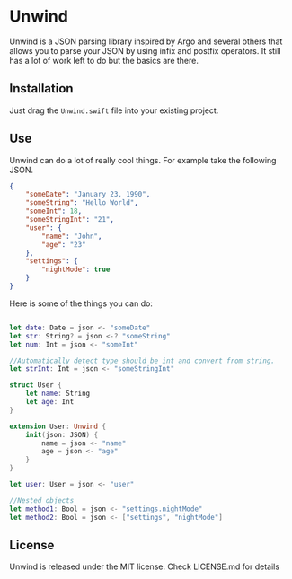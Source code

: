 # Unwind

Unwind is a JSON parsing library inspired by Argo and several others that allows you to parse your JSON by using infix and postfix operators. It still has a lot of work left to do but the basics are there.

## Installation

Just drag the `Unwind.swift` file into your existing project.

## Use
Unwind can do a lot of really cool things. For example take the following JSON.
```JSON
{
	"someDate": "January 23, 1990",
	"someString": "Hello World",
	"someInt": 18,
	"someStringInt": "21",
	"user": {
		"name": "John",
		"age": "23"
	},
	"settings": {
		"nightMode": true
	}
}
```

Here is some of the things you can do:

```Swift

let date: Date = json <- "someDate"
let str: String? = json <-? "someString"
let num: Int = json <- "someInt"

//Automatically detect type should be int and convert from string.
let strInt: Int = json <- "someStringInt"

struct User {
    let name: String
    let age: Int
}

extension User: Unwind {
    init(json: JSON) {
        name = json <- "name"
        age = json <- "age"
    }
}

let user: User = json <- "user"

//Nested objects
let method1: Bool = json <- "settings.nightMode"
let method2: Bool = json <- ["settings", "nightMode"]

```
## License
Unwind is released under the MIT license. Check LICENSE.md for details

